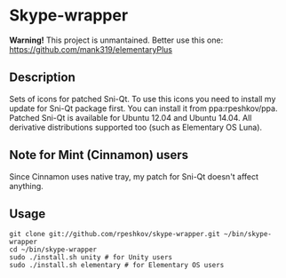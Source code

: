# Skype-wrapper

**Warning!** This project is unmantained. Better use this one: https://github.com/mank319/elementaryPlus

## Description

Sets of icons for patched Sni-Qt. To use this icons you need to install my update for Sni-Qt package first. You can install it from ppa:rpeshkov/ppa. Patched Sni-Qt is available for Ubuntu 12.04 and Ubuntu 14.04. All derivative distributions supported too (such as Elementary OS Luna).

## Note for Mint (Cinnamon) users

Since Cinnamon uses native tray, my patch for Sni-Qt doesn't affect anything.

## Usage

    git clone git://github.com/rpeshkov/skype-wrapper.git ~/bin/skype-wrapper
    cd ~/bin/skype-wrapper
    sudo ./install.sh unity # for Unity users
    sudo ./install.sh elementary # for Elementary OS users

